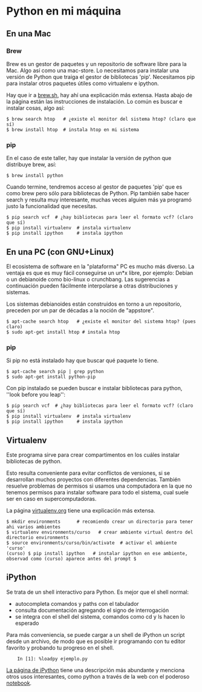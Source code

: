 # Python en mi máquina

## En una Mac

### Brew

Brew es un gestor de paquetes y un repositorio de software libre para la Mac. Algo así como una mac-store.
Lo necesitamos para instalar una versión de Python que traiga el gestor de bibliotecas 'pip'. Necesitamos pip 
para instalar otros paquetes útiles como virtualenv e ipython.

Hay que ir a [brew.sh](http://brew.sh), hay ahí una explicación más extensa. Hasta abajo de la página están
las instrucciones de instalación. Lo común es buscar e instalar cosas, algo así:

    $ brew search htop   # ¿existe el monitor del sistema htop? (claro que sí)
    $ brew install htop  # instala htop en mi sistema

### pip

En el caso de este taller, hay que instalar la versión de python que distribuye brew, así:

    $ brew install python
  
Cuando termine, tendremos acceso al gestor de paquetes 'pip' que es como brew pero sólo para bibliotecas de Python.
Pip también sabe hacer search y resulta muy interesante, muchas veces alguien más ya programó justo
la funcionalidad que necesitas.

    $ pip search vcf  # ¿hay bibliotecas para leer el formato vcf? (claro que sí)
    $ pip install virtualenv  # instala virtualenv
    $ pip install ipython     # instala ipython


## En una PC (con GNU+Linux)

El ecosistema de software en la "plataforma" PC es mucho más diverso. La ventaja es que es muy fácil
conseguirse un un*x libre, por ejemplo: Debian o un debianoide como bio-linux o crunchbang. Las
sugerencias a continuación pueden fácilmente interpolarse a otras distribuciones y sistemas.

Los sistemas debianoides están construidos en torno a un repositorio, preceden por un par de décadas a la noción de "appstore".

    $ apt-cache search htop   # ¿existe el monitor del sistema htop? (pues claro)
    $ sudo apt-get install htop # instala htop

### pip

Si pip no está instalado hay que buscar qué paquete lo tiene.

    $ apt-cache search pip | grep python
    $ sudo apt-get install python-pip

Con pip instalado se pueden buscar e instalar bibliotecas para python, ''look before you leap'':

    $ pip search vcf  # ¿hay bibliotecas para leer el formato vcf? (claro que sí)
    $ pip install virtualenv  # instala virtualenv
    $ pip install ipython     # instala ipython



## Virtualenv

Este programa sirve para crear compartimentos en los cuáles instalar bibliotecas de python.

Esto resulta conveniente para evitar conflictos de versiones, si se desarrollan muchos 
proyectos con diferentes dependencias. También resuelve problemas de permisos si usamos
una computadora en la que no tenemos permisos para instalar software para todo el sistema, cual
suele ser en caso en supercomputadoras.

La página [virtualenv.org](http://www.virtualenv.org/) tiene una explicación más extensa.

    $ mkdir environments      # recomiendo crear un directorio para tener ahi varios ambientes
    $ virtualenv environments/curso   # crear ambiente virtual dentro del directorio environments
    $ source environments/curso/bin/activate  # activar el ambiente 'curso'
    (curso) $ pip install ipython   # instalar ipython en ese ambiente, observad como (curso) aparece antes del prompt $


## iPython

Se trata de un shell interactivo para Python. Es mejor que el shell normal:

* autocompleta comandos y paths con el tabulador
* consulta documentación agregando el signo de interrogación
* se integra con el shell del sistema, comandos como cd y ls hacen lo esperado
 

Para más conveniencia, se puede cargar a un shell de iPython un script desde un archivo,
de modo que es posible ir programando con tu editor favorito y probando tu progreso
en el shell.

        In [1]: %loadpy ejemplo.py

[La página de iPython](http://ipython.org/) tiene una descripción más abundante y
menciona otros usos interesantes, como python a través de la web con el poderoso
[notebook](http://ipython.org/notebook.html).
